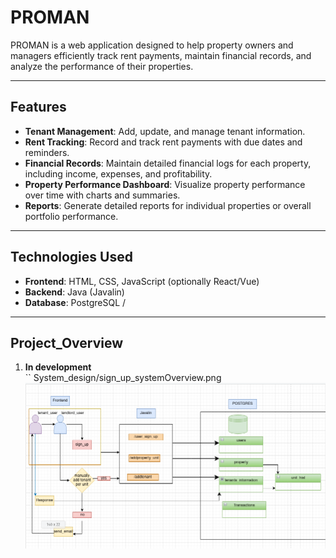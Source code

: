# PROMAN

PROMAN is a web application designed to help property owners and managers efficiently track rent payments, maintain financial records, and analyze the performance of their properties.

---

## Features

- **Tenant Management**: Add, update, and manage tenant information.  
- **Rent Tracking**: Record and track rent payments with due dates and reminders.  
- **Financial Records**: Maintain detailed financial logs for each property, including income, expenses, and profitability.  
- **Property Performance Dashboard**: Visualize property performance over time with charts and summaries.  
- **Reports**: Generate detailed reports for individual properties or overall portfolio performance.  

---

## Technologies Used

- **Frontend**: HTML, CSS, JavaScript (optionally React/Vue)  
- **Backend**: Java (Javalin)  
- **Database**: PostgreSQL /   
---

## Project_Overview

1. **In development**  
``
System_design/sign_up_systemOverview.png
![Alt text](System_design/sign_up_systemOverview.png)
